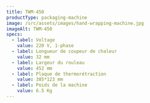```yaml
---
title: TWM-450
productType: packaging-machine
image: /src/assets/images/hand-wrapping-machine.jpg
imageAlt: TWM-450
specs:
  - label: Voltage
    value: 220 V, 1-phase
  - label: Longueur de coupeur de chaleur
    value: 32 mm
  - label: Largeur du rouleau
    value: 452 mm
  - label: Plaque de thermorétraction
    value: 385*123 mm
  - label: Poids de la machine
    value: 6.5 Kg
---
```

